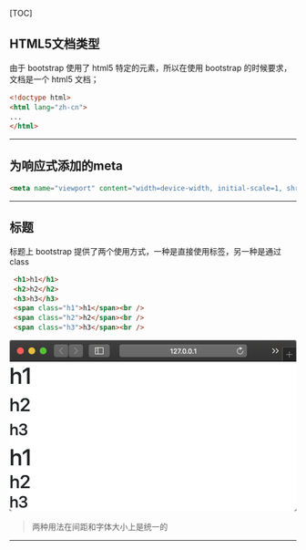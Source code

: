 [TOC]

## HTML5文档类型
   由于 bootstrap 使用了 html5 特定的元素，所以在使用 bootstrap 的时候要求，文档是一个 html5 文档；
   ```html
   <!doctype html>
   <html lang="zh-cn">
   ...
   </html>
   ```
   ---

## 为响应式添加的meta
   ```html
   <meta name="viewport" content="width=device-width, initial-scale=1, shrink-to-fit=no, user-scalable=no">
   ```
   ---

## 标题
   标题上 bootstrap 提供了两个使用方式，一种是直接使用标签，另一种是通过 class
   ```html
    <h1>h1</h1>
    <h2>h2</h2>
    <h3>h3</h3>
    <span class="h1">h1</span><br />
    <span class="h2">h2</span><br />
    <span class="h3">h3</span><br />
   ```
   <img src="./statics/imgs/bk-0003.png">

   >两种用法在间距和字体大小上是统一的

   ---








